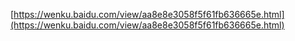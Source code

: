 [https://wenku.baidu.com/view/aa8e8e3058f5f61fb636665e.html](https://wenku.baidu.com/view/aa8e8e3058f5f61fb636665e.html)




























